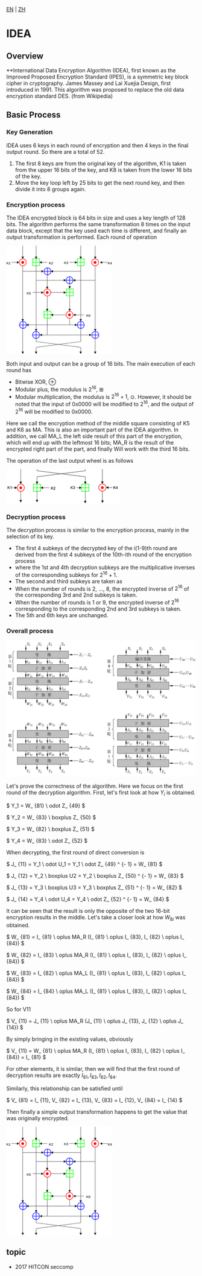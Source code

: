 [EN](./idea.md) | [ZH](./idea-zh.md)
# IDEA



## Overview


**International Data Encryption Algorithm (IDEA), first known as the Improved Proposed Encryption Standard (IPES), is a symmetric key block cipher in cryptography. James Massey and Lai Xuejia Design, first introduced in 1991. This algorithm was proposed to replace the old data encryption standard DES. (from Wikipedia)


## Basic Process


### Key Generation


IDEA uses 6 keys in each round of encryption and then 4 keys in the final output round. So there are a total of 52.


1. The first 8 keys are from the original key of the algorithm, K1 is taken from the upper 16 bits of the key, and K8 is taken from the lower 16 bits of the key.
2. Move the key loop left by 25 bits to get the next round key, and then divide it into 8 groups again.


### Encryption process


The IDEA encrypted block is 64 bits in size and uses a key length of 128 bits. The algorithm performs the same transformation 8 times on the input data block, except that the key used each time is different, and finally an output transformation is performed. Each round of operation


![](figure/IDEA_Round.png)



Both input and output can be a group of 16 bits. The main execution of each round has


- Bitwise XOR, ⊕
- Modular plus, the modulus is $2^{16}$, ⊞
- Modular multiplication, the modulus is $2^{16}+1$, ⊙. However, it should be noted that the input of 0x0000 will be modified to $2^{16}$, and the output of $2^{16}$ will be modified to 0x0000.


Here we call the encryption method of the middle square consisting of K5 and K6 as MA. This is also an important part of the IDEA algorithm. In addition, we call MA_L the left side result of this part of the encryption, which will end up with the leftmost 16 bits; MA_R is the result of the encrypted right part of the part, and finally Will work with the third 16 bits.


The operation of the last output wheel is as follows


![](figure/IDEA_Output_Trans.png)



### Decryption process


The decryption process is similar to the encryption process, mainly in the selection of its key.


- The first 4 subkeys of the decrypted key of the i(1-9)th round are derived from the first 4 subkeys of the 10th-ith round of the encryption process
- where the 1st and 4th decryption subkeys are the multiplicative inverses of the corresponding subkeys for $2^{16}+1$.
- The second and third subkeys are taken as
- When the number of rounds is 2, ..., 8, the encrypted inverse of $2^{16}$ of the corresponding 3rd and 2nd subkeys is taken.
- When the number of rounds is 1 or 9, the encrypted inverse of $2^{16}$ corresponding to the corresponding 2nd and 3rd subkeys is taken.
- The 5th and 6th keys are unchanged.


### Overall process


![](figure/IDEA_All.png)



Let&#39;s prove the correctness of the algorithm. Here we focus on the first round of the decryption algorithm. First, let&#39;s first look at how $Y_i$ is obtained.


$ Y_1 = W_ {81} \ odot Z_ {49} $


$ Y_2 = W_ {83} \ boxplus Z_ {50} $


$ Y_3 = W_ {82} \ boxplus Z_ {51} $


$ Y_4 = W_ {83} \ odot Z_ {52} $


When decrypting, the first round of direct conversion is


$ J_ {11} = Y_1 \ odot U_1 = Y_1 \ odot Z_ {49} ^ {- 1} = W_ {81} $


$ J_ {12} = Y_2 \ boxplus U2 = Y_2 \ boxplus Z_ {50} ^ {- 1} = W_ {83} $


$ J_ {13} = Y_3 \ boxplus U3 = Y_3 \ boxplus Z_ {51} ^ {- 1} = W_ {82} $


$ J_ {14} = Y_4 \ odot U_4 = Y_4 \ odot Z_ {52} ^ {- 1} = W_ {84} $


It can be seen that the result is only the opposite of the two 16-bit encryption results in the middle. Let&#39;s take a closer look at how $W_{8i}$ was obtained.


$ W_ {81} = I_ {81} \ oplus MA_R (I_ {81} \ oplus I_ {83}, I_ {82} \ oplus I_ {84}) $


$ W_ {82} = I_ {83} \ oplus MA_R (I_ {81} \ oplus I_ {83}, I_ {82} \ oplus I_ {84}) $


$ W_ {83} = I_ {82} \ oplus MA_L (I_ {81} \ oplus I_ {83}, I_ {82} \ oplus I_ {84}) $


$ W_ {84} = I_ {84} \ oplus MA_L (I_ {81} \ oplus I_ {83}, I_ {82} \ oplus I_ {84}) $


So for V11


$ V_ {11} = J_ {11} \ oplus MA_R (J_ {11} \ oplus J_ {13}, J_ {12} \ oplus J_ {14}) $


By simply bringing in the existing values, obviously


$ V_ {11} = W_ {81} \ oplus MA_R (I_ {81} \ oplus I_ {83}, I_ {82} \ oplus I_ {84}) = I_ {81} $


For other elements, it is similar, then we will find that the first round of decryption results are exactly $I_{81}, I_{83}, I_{82}, I_{84}$.


Similarly, this relationship can be satisfied until


$ V_ {81} = I_ {11}, V_ {82} = I_ {13}, V_ {83} = I_ {12}, V_ {84} = I_ {14} $


Then finally a simple output transformation happens to get the value that was originally encrypted.


![](figure/IDEA_Round.png)







## topic


- 2017 HITCON seccomp
